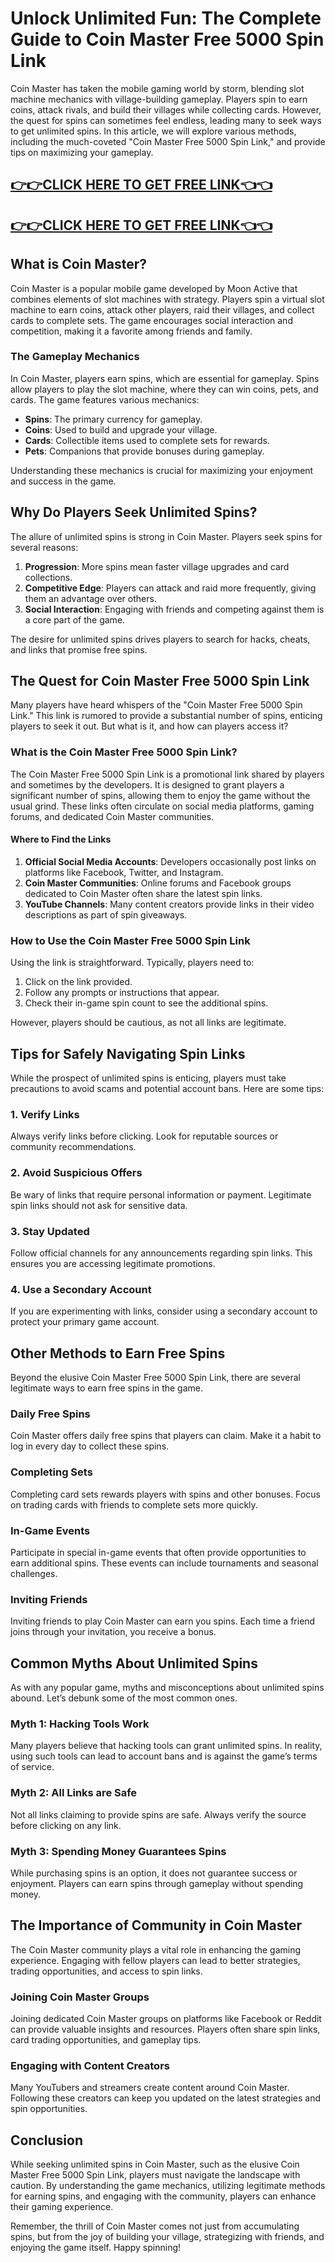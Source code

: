 # Unlock Unlimited Fun: The Complete Guide to Coin Master Free 5000 Spin Link

Coin Master has taken the mobile gaming world by storm, blending slot machine mechanics with village-building gameplay. Players spin to earn coins, attack rivals, and build their villages while collecting cards. However, the quest for spins can sometimes feel endless, leading many to seek ways to get unlimited spins. In this article, we will explore various methods, including the much-coveted "Coin Master Free 5000 Spin Link," and provide tips on maximizing your gameplay.

[👉👉CLICK HERE TO GET FREE LINK👈👈](https://todaylink.site/CoinsLink/)
--
[👉👉CLICK HERE TO GET FREE LINK👈👈](https://todaylink.site/CoinsLink/)
--
## What is Coin Master?

Coin Master is a popular mobile game developed by Moon Active that combines elements of slot machines with strategy. Players spin a virtual slot machine to earn coins, attack other players, raid their villages, and collect cards to complete sets. The game encourages social interaction and competition, making it a favorite among friends and family.

### The Gameplay Mechanics

In Coin Master, players earn spins, which are essential for gameplay. Spins allow players to play the slot machine, where they can win coins, pets, and cards. The game features various mechanics:

- **Spins**: The primary currency for gameplay.
- **Coins**: Used to build and upgrade your village.
- **Cards**: Collectible items used to complete sets for rewards.
- **Pets**: Companions that provide bonuses during gameplay.

Understanding these mechanics is crucial for maximizing your enjoyment and success in the game.

## Why Do Players Seek Unlimited Spins?

The allure of unlimited spins is strong in Coin Master. Players seek spins for several reasons:

1. **Progression**: More spins mean faster village upgrades and card collections.
2. **Competitive Edge**: Players can attack and raid more frequently, giving them an advantage over others.
3. **Social Interaction**: Engaging with friends and competing against them is a core part of the game.

The desire for unlimited spins drives players to search for hacks, cheats, and links that promise free spins.

## The Quest for Coin Master Free 5000 Spin Link

Many players have heard whispers of the "Coin Master Free 5000 Spin Link." This link is rumored to provide a substantial number of spins, enticing players to seek it out. But what is it, and how can players access it?

### What is the Coin Master Free 5000 Spin Link?

The Coin Master Free 5000 Spin Link is a promotional link shared by players and sometimes by the developers. It is designed to grant players a significant number of spins, allowing them to enjoy the game without the usual grind. These links often circulate on social media platforms, gaming forums, and dedicated Coin Master communities.

#### Where to Find the Links

1. **Official Social Media Accounts**: Developers occasionally post links on platforms like Facebook, Twitter, and Instagram.
2. **Coin Master Communities**: Online forums and Facebook groups dedicated to Coin Master often share the latest spin links.
3. **YouTube Channels**: Many content creators provide links in their video descriptions as part of spin giveaways.

### How to Use the Coin Master Free 5000 Spin Link

Using the link is straightforward. Typically, players need to:

1. Click on the link provided.
2. Follow any prompts or instructions that appear.
3. Check their in-game spin count to see the additional spins.

However, players should be cautious, as not all links are legitimate.

## Tips for Safely Navigating Spin Links

While the prospect of unlimited spins is enticing, players must take precautions to avoid scams and potential account bans. Here are some tips:

### 1. Verify Links

Always verify links before clicking. Look for reputable sources or community recommendations.

### 2. Avoid Suspicious Offers

Be wary of links that require personal information or payment. Legitimate spin links should not ask for sensitive data.

### 3. Stay Updated

Follow official channels for any announcements regarding spin links. This ensures you are accessing legitimate promotions.

### 4. Use a Secondary Account

If you are experimenting with links, consider using a secondary account to protect your primary game account.

## Other Methods to Earn Free Spins

Beyond the elusive Coin Master Free 5000 Spin Link, there are several legitimate ways to earn free spins in the game.

### Daily Free Spins

Coin Master offers daily free spins that players can claim. Make it a habit to log in every day to collect these spins.

### Completing Sets

Completing card sets rewards players with spins and other bonuses. Focus on trading cards with friends to complete sets more quickly.

### In-Game Events

Participate in special in-game events that often provide opportunities to earn additional spins. These events can include tournaments and seasonal challenges.

### Inviting Friends

Inviting friends to play Coin Master can earn you spins. Each time a friend joins through your invitation, you receive a bonus.

## Common Myths About Unlimited Spins

As with any popular game, myths and misconceptions about unlimited spins abound. Let’s debunk some of the most common ones.

### Myth 1: Hacking Tools Work

Many players believe that hacking tools can grant unlimited spins. In reality, using such tools can lead to account bans and is against the game’s terms of service.

### Myth 2: All Links are Safe

Not all links claiming to provide spins are safe. Always verify the source before clicking on any link.

### Myth 3: Spending Money Guarantees Spins

While purchasing spins is an option, it does not guarantee success or enjoyment. Players can earn spins through gameplay without spending money.

## The Importance of Community in Coin Master

The Coin Master community plays a vital role in enhancing the gaming experience. Engaging with fellow players can lead to better strategies, trading opportunities, and access to spin links.

### Joining Coin Master Groups

Joining dedicated Coin Master groups on platforms like Facebook or Reddit can provide valuable insights and resources. Players often share spin links, card trading opportunities, and gameplay tips.

### Engaging with Content Creators

Many YouTubers and streamers create content around Coin Master. Following these creators can keep you updated on the latest strategies and spin opportunities.

## Conclusion

While seeking unlimited spins in Coin Master, such as the elusive Coin Master Free 5000 Spin Link, players must navigate the landscape with caution. By understanding the game mechanics, utilizing legitimate methods for earning spins, and engaging with the community, players can enhance their gaming experience.

Remember, the thrill of Coin Master comes not just from accumulating spins, but from the joy of building your village, strategizing with friends, and enjoying the game itself. Happy spinning!

